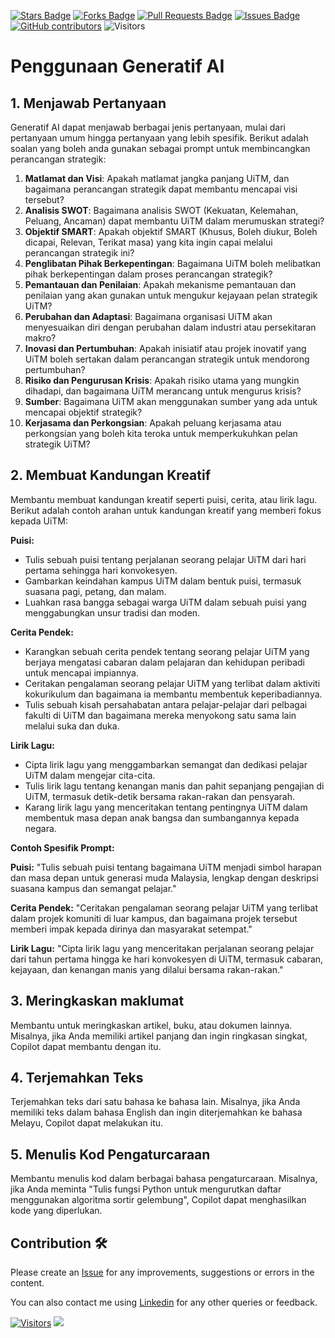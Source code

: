 <a href="https://github.com/drshahizan/ai-tools/stargazers"><img src="https://img.shields.io/github/stars/drshahizan/ai-tools" alt="Stars Badge"/></a>
<a href="https://github.com/drshahizan/ai-tools/network/members"><img src="https://img.shields.io/github/forks/drshahizan/ai-tools" alt="Forks Badge"/></a>
<a href="https://github.com/drshahizan/ai-tools"><img src="https://img.shields.io/github/issues-pr/drshahizan/ai-tools" alt="Pull Requests Badge"/></a>
<a href="https://github.com/drshahizan/ai-tools/issues"><img src="https://img.shields.io/github/issues/drshahizan/ai-tools" alt="Issues Badge"/></a>
<a href="https://github.com/drshahizan/ai-tools/graphs/contributors"><img alt="GitHub contributors" src="https://img.shields.io/github/contributors/drshahizan/ai-tools?color=2b9348"></a>
![Visitors](https://api.visitorbadge.io/api/visitors?path=https%3A%2F%2Fgithub.com%2Fdrshahizan%2Fai-tools&labelColor=%23d9e3f0&countColor=%23697689&style=flat)

# Penggunaan Generatif AI

## 1. Menjawab Pertanyaan
Generatif AI dapat menjawab berbagai jenis pertanyaan, mulai dari pertanyaan umum hingga pertanyaan yang lebih spesifik. Berikut adalah  soalan yang boleh anda gunakan sebagai prompt untuk membincangkan perancangan strategik:

1. **Matlamat dan Visi**: Apakah matlamat jangka panjang UiTM, dan bagaimana perancangan strategik dapat membantu mencapai visi tersebut?
2. **Analisis SWOT**: Bagaimana analisis SWOT (Kekuatan, Kelemahan, Peluang, Ancaman) dapat membantu UiTM dalam merumuskan strategi?
3. **Objektif SMART**: Apakah objektif SMART (Khusus, Boleh diukur, Boleh dicapai, Relevan, Terikat masa) yang kita ingin capai melalui perancangan strategik ini?
4. **Penglibatan Pihak Berkepentingan**: Bagaimana UiTM boleh melibatkan pihak berkepentingan dalam proses perancangan strategik?
5. **Pemantauan dan Penilaian**: Apakah mekanisme pemantauan dan penilaian yang akan gunakan untuk mengukur kejayaan pelan strategik UiTM?
6. **Perubahan dan Adaptasi**: Bagaimana organisasi UiTM akan menyesuaikan diri dengan perubahan dalam industri atau persekitaran makro?
7. **Inovasi dan Pertumbuhan**: Apakah inisiatif atau projek inovatif yang UiTM boleh sertakan dalam perancangan strategik untuk mendorong pertumbuhan?
8. **Risiko dan Pengurusan Krisis**: Apakah risiko utama yang mungkin dihadapi, dan bagaimana UiTM merancang untuk mengurus krisis?
9. **Sumber**: Bagaimana UiTM akan menggunakan sumber yang ada untuk mencapai objektif strategik?
10. **Kerjasama dan Perkongsian**: Apakah peluang kerjasama atau perkongsian yang boleh kita teroka untuk memperkukuhkan pelan strategik UiTM?


## 2. Membuat Kandungan Kreatif
Membantu membuat kandungan kreatif seperti puisi, cerita, atau lirik lagu. Berikut adalah contoh arahan untuk kandungan kreatif yang memberi fokus kepada UiTM:

**Puisi:**

- Tulis sebuah puisi tentang perjalanan seorang pelajar UiTM dari hari pertama sehingga hari konvokesyen.
- Gambarkan keindahan kampus UiTM dalam bentuk puisi, termasuk suasana pagi, petang, dan malam.
- Luahkan rasa bangga sebagai warga UiTM dalam sebuah puisi yang menggabungkan unsur tradisi dan moden.

**Cerita Pendek:**

- Karangkan sebuah cerita pendek tentang seorang pelajar UiTM yang berjaya mengatasi cabaran dalam pelajaran dan kehidupan peribadi untuk mencapai impiannya.
- Ceritakan pengalaman seorang pelajar UiTM yang terlibat dalam aktiviti kokurikulum dan bagaimana ia membantu membentuk keperibadiannya.
- Tulis sebuah kisah persahabatan antara pelajar-pelajar dari pelbagai fakulti di UiTM dan bagaimana mereka menyokong satu sama lain melalui suka dan duka.

**Lirik Lagu:**

- Cipta lirik lagu yang menggambarkan semangat dan dedikasi pelajar UiTM dalam mengejar cita-cita.
- Tulis lirik lagu tentang kenangan manis dan pahit sepanjang pengajian di UiTM, termasuk detik-detik bersama rakan-rakan dan pensyarah.
- Karang lirik lagu yang menceritakan tentang pentingnya UiTM dalam membentuk masa depan anak bangsa dan sumbangannya kepada negara.

**Contoh Spesifik Prompt:**

**Puisi:**
"Tulis sebuah puisi tentang bagaimana UiTM menjadi simbol harapan dan masa depan untuk generasi muda Malaysia, lengkap dengan deskripsi suasana kampus dan semangat pelajar."

**Cerita Pendek:**
"Ceritakan pengalaman seorang pelajar UiTM yang terlibat dalam projek komuniti di luar kampus, dan bagaimana projek tersebut memberi impak kepada dirinya dan masyarakat setempat."

**Lirik Lagu:**
"Cipta lirik lagu yang menceritakan perjalanan seorang pelajar dari tahun pertama hingga ke hari konvokesyen di UiTM, termasuk cabaran, kejayaan, dan kenangan manis yang dilalui bersama rakan-rakan."

## 3. Meringkaskan maklumat
Membantu untuk meringkaskan artikel, buku, atau dokumen lainnya. Misalnya, jika Anda memiliki artikel panjang dan ingin ringkasan singkat, Copilot dapat membantu dengan itu.

## 4. Terjemahkan Teks
Terjemahkan teks dari satu bahasa ke bahasa lain. Misalnya, jika Anda memiliki teks dalam bahasa English dan ingin diterjemahkan ke bahasa Melayu, Copilot dapat melakukan itu.

## 5. Menulis Kod Pengaturcaraan
Membantu menulis kod dalam berbagai bahasa pengaturcaraan. Misalnya, jika Anda meminta "Tulis fungsi Python untuk mengurutkan daftar menggunakan algoritma sortir gelembung", Copilot dapat menghasilkan kode yang diperlukan.


## Contribution 🛠️
Please create an [Issue](https://github.com/drshahizan/ai-tools/issues) for any improvements, suggestions or errors in the content.

You can also contact me using [Linkedin](https://www.linkedin.com/in/drshahizan/) for any other queries or feedback.

[![Visitors](https://api.visitorbadge.io/api/visitors?path=https%3A%2F%2Fgithub.com%2Fdrshahizan&labelColor=%23697689&countColor=%23555555&style=plastic)](https://visitorbadge.io/status?path=https%3A%2F%2Fgithub.com%2Fdrshahizan)
![](https://hit.yhype.me/github/profile?user_id=81284918)



